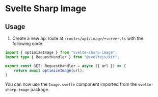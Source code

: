 # Svelte Sharp Image
## Usage
1. Create a new api route at ``/routes/api/image/+server.ts`` with the following code:
```typescript
import { optimizeImage } from "svelte-sharp-image";
import type { RequestHandler } from "@sveltejs/kit";

export const GET: RequestHandler = async ({ url }) => {
    return await optimizeImage(url);
}
```

You can now use the ``Image.svelte`` component imported from the ``svelte-sharp-image`` package.
